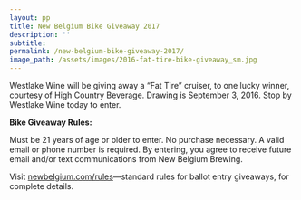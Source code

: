 ```yaml
---
layout: pp
title: New Belgium Bike Giveaway 2017
description: ''
subtitle:
permalink: /new-belgium-bike-giveaway-2017/
image_path: /assets/images/2016-fat-tire-bike-giveaway_sm.jpg
---
```



Westlake Wine will be giving away a “Fat Tire” cruiser, to one lucky winner, courtesy of High Country Beverage. Drawing is September 3, 2016. Stop by Westlake Wine today to enter.

**Bike Giveaway Rules:**

Must be 21 years of age or older to enter. No purchase necessary. A valid email or phone number is required. By entering, you agree to receive future email and/or text communications from New Belgium Brewing.

Visit [newbelgium.com/rules](http://www.newbelgium.com/rules)—standard rules for ballot entry giveaways, for complete details.